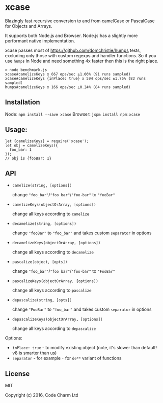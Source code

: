 # xcase
Blazingly fast recursive conversion to and from camelCase or PascalCase for Objects and Arrays.

It supports both Node.js and Browser. Node.js has a slightly more performant native implementation.

xcase passes most of https://github.com/domchristie/humps tests, excluding only those with custom regexps and handler functions. So if you use `humps` in Node and need something 4x faster then this is the right place.

```
> node benchmark.js
xcase#camelizeKeys x 667 ops/sec ±1.06% (91 runs sampled)
xcase#camelizeKeys {inPlace: true} x 594 ops/sec ±1.75% (83 runs sampled)
humps#camelizeKeys x 166 ops/sec ±0.24% (84 runs sampled)
```

## Installation

Node: `npm install --save xcase`
Browser: `jspm install npm:xcase`

## Usage:

```
let {camelizeKeys} = require('xcase');
let obj = camelizeKeys({
  foo_bar: 1
}); 
// obj is {fooBar: 1}
```

## API

* `camelize(string, [options])` 

    change `"foo_bar"`/`"foo bar"`/`"foo-bar"` to `"fooBar"`

* `camelizeKeys(objectOrArray, [options])`

    change all keys according to `camelize`

* `decamelize(string, [options])`

    change `"fooBar"` to `"foo_bar"` and takes custom `separator` in options

* `decamelizeKeys(objectOrArray, [options])`

    change all keys according to `decamelize`

* `pascalize(object, [opts])`

    change `"foo_bar"`/`"foo bar"`/`"foo-bar"` to `"FooBar"`

* `pascalizeKeys(objectOrArray, [options])`

    change all keys according to `pascalize`

* `depascalize(string, [opts])`

    change `"FooBar"` to `"foo_bar"` and takes custom `separator` in options

* `depascalizeKeys(objectOrArray, [options])`

    change all keys according to `depascalize`


Options:
* `inPlace: true` - to modify existing object (note, it's slower than default! v8 is smarter than us)
* `separator` - for example `-` for `de**` variant of functions

## License

MIT

Copyright (c) 2016, Code Charm Ltd
